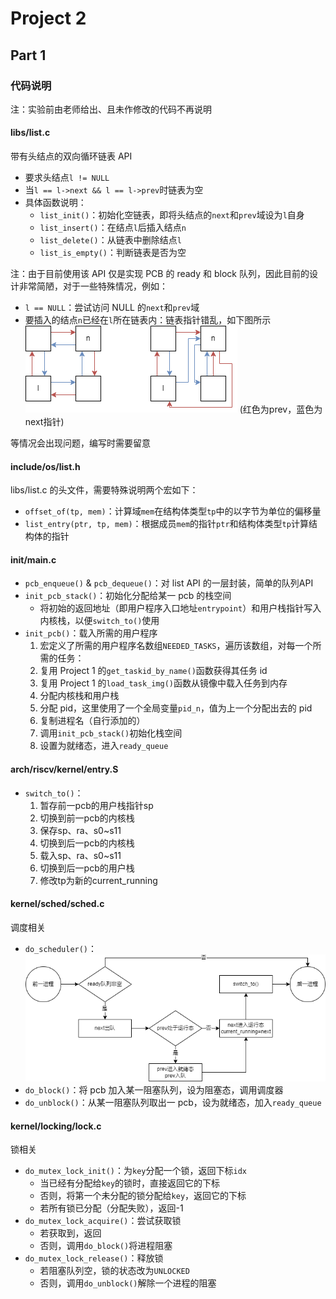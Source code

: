 # Project 2
## Part 1
### 代码说明
注：实验前由老师给出、且未作修改的代码不再说明

#### libs/list.c
带有头结点的双向循环链表 API
- 要求头结点`l != NULL`
- 当`l == l->next && l == l->prev`时链表为空
- 具体函数说明：
  * `list_init()`：初始化空链表，即将头结点的`next`和`prev`域设为`l`自身
  * `list_insert()`：在结点`l`后插入结点`n`
  * `list_delete()`：从链表中删除结点`l`
  * `list_is_empty()`：判断链表是否为空

注：由于目前使用该 API 仅是实现 PCB 的 ready 和 block 队列，因此目前的设计非常简陋，对于一些特殊情况，例如：
- `l == NULL`：尝试访问 NULL 的`next`和`prev`域
- 要插入的结点`n`已经在`l`所在链表内：链表指针错乱，如下图所示
  ![](docs/img/p2-1.drawio.png)
  (红色为prev，蓝色为next指针)

等情况会出现问题，编写时需要留意

#### include/os/list.h
libs/list.c 的头文件，需要特殊说明两个宏如下：
- `offset_of(tp, mem)`：计算域`mem`在结构体类型`tp`中的以字节为单位的偏移量
- `list_entry(ptr, tp, mem)`：根据成员`mem`的指针`ptr`和结构体类型`tp`计算结构体的指针


#### init/main.c
- `pcb_enqueue()` & `pcb_dequeue()`：对 list API 的一层封装，简单的队列API
- `init_pcb_stack()`：初始化分配给某一 pcb 的栈空间
  * 将初始的返回地址（即用户程序入口地址`entrypoint`）和用户栈指针写入内核栈，以便`switch_to()`使用
- `init_pcb()`：载入所需的用户程序
  1. 宏定义了所需的用户程序名数组`NEEDED_TASKS`，遍历该数组，对每一个所需的任务：
  2. 复用 Project 1 的`get_taskid_by_name()`函数获得其任务 id
  3. 复用 Project 1 的`load_task_img()`函数从镜像中载入任务到内存
  4. 分配内核栈和用户栈
  5. 分配 pid，这里使用了一个全局变量`pid_n`，值为上一个分配出去的 pid
  6. 复制进程名（自行添加的）
  7. 调用`init_pcb_stack()`初始化栈空间
  8. 设置为就绪态，进入`ready_queue`

#### arch/riscv/kernel/entry.S
- `switch_to()`：
  1. 暂存前一pcb的用户栈指针sp
  2. 切换到前一pcb的内核栈
  3. 保存sp、ra、s0~s11
  4. 切换到后一pcb的内核栈
  5. 载入sp、ra、s0~s11
  6. 切换到后一pcb的用户栈
  7. 修改tp为新的current_running

#### kernel/sched/sched.c
调度相关
- `do_scheduler()`：
  ![](docs/img/p2-2.drawio.png)
- `do_block()`：将 pcb 加入某一阻塞队列，设为阻塞态，调用调度器
- `do_unblock()`：从某一阻塞队列取出一 pcb，设为就绪态，加入`ready_queue`

#### kernel/locking/lock.c
锁相关
- `do_mutex_lock_init()`：为`key`分配一个锁，返回下标`idx`
  * 当已经有分配给`key`的锁时，直接返回它的下标
  * 否则，将第一个未分配的锁分配给`key`，返回它的下标
  * 若所有锁已分配（分配失败），返回-1
- `do_mutex_lock_acquire()`：尝试获取锁
  * 若获取到，返回
  * 否则，调用`do_block()`将进程阻塞
- `do_mutex_lock_release()`：释放锁
  * 若阻塞队列空，锁的状态改为`UNLOCKED`
  * 否则，调用`do_unblock()`解除一个进程的阻塞
